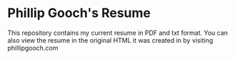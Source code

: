 # Phillip Gooch's Resume
This repository contains my current resume in PDF and txt format. You can also view the resume in the original HTML it was created in by visiting phillipgooch.com